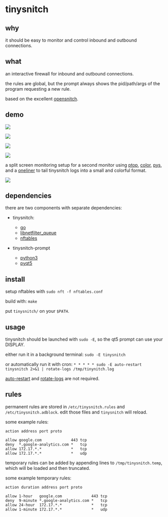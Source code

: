 # tinysnitch

## why

it should be easy to monitor and control inbound and outbound connections.

## what

an interactive firewall for inbound and outbound connections.

the rules are global, but the prompt always shows the pid/path/args of the program requesting a new rule.

based on the excellent [opensnitch](https://github.com/evilsocket/opensnitch).

## demo

![](https://github.com/nathants/tinysnitch/raw/master/docs/demo.gif)

![](https://github.com/nathants/tinysnitch/raw/master/docs/prompt.png)

![](https://github.com/nathants/tinysnitch/raw/master/docs/prompt_legend.png)

![](https://github.com/nathants/tinysnitch/raw/master/docs/prompt_help.png)

a split screen monitoring setup for a second monitor using [ptop](https://github.com/nathants/ptop), [color](https://gist.github.com/nathants/336bc5e501ad174aeeb7986f2b0633e4), [pys](https://gist.github.com/nathants/741b066af9faa15f3ed50ed6cf677d67), and a [oneliner](https://gist.github.com/nathants/daa1aa0dee88bc6dc8710c82965b4704) to tail tinysnitch logs into a small and colorful format.

![](https://github.com/nathants/tinysnitch/raw/master/docs/demo.png)

## dependencies

 there are two components with separate dependencies:

 - tinysnitch:
   - [go](https://archlinux.org/packages/community/x86_64/go/)
   - [libnetfilter_queue](https://www.archlinux.org/packages/extra/x86_64/libnetfilter_queue/)
   - [nftables](https://archlinux.org/packages/extra/x86_64/nftables/)

 - tinysnitch-prompt
   - [python3](https://www.python.org/)
   - [pyqt5](https://pypi.org/project/PyQt5/)

## install

setup nftables with `sudo nft -f nftables.conf`

build with: `make`

put `tinysnitch/` on your `$PATH`.

## usage

tinysnitch should be launched with `sudo -E`, so the qt5 prompt can use your DISPLAY.

either run it in a background terminal: `sudo -E tinysnitch`

or automatically run it with cron: `* * * * * sudo -E auto-restart tinysnitch 2>&1 | rotate-logs /tmp/tinynitch.log`

[auto-restart](https://gist.github.com/nathants/dc5d43c1e57b9bbb3a654491df93e4d6) and [rotate-logs](https://gist.github.com/nathants/72968aaa7d9ab7c008fe32e399426d2c) are not required.

## rules

permanent rules are stored in `/etc/tinysnitch.rules` and `/etc/tinysnitch.adblock`. edit those files and `tinysnitch` will reload.

some example rules:

`action address port proto`

```
allow google.com             443 tcp
deny  *.google-analytics.com *   tcp
allow 172.17.*.*             *   tcp
allow 172.17.*.*             *   udp
```

temporary rules can be added by appending lines to `/tmp/tinysnitch.temp`, which will be loaded and then truncated.

some example temporary rules:

`action duration address port proto`

```
allow 1-hour   google.com             443 tcp
deny  9-minute *.google-analytics.com *   tcp
allow 24-hour  172.17.*.*             *   tcp
allow 1-minute 172.17.*.*             *   udp
```
